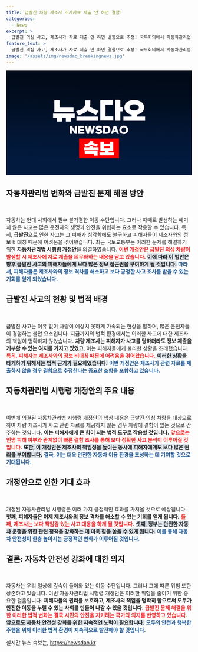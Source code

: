 ```yaml
---
title: 급발진 차량 제조사 조사자료 제출 안 하면 결함!
categories:
  - News
excerpt: >
  급발진 의심 사고, 제조사가 자료 제출 안 하면 결함으로 추정! 국무회의에서 자동차관리법 개정안이 통과되며, 피해자들에 대한 보호 강화 방안이 마련됐다. 운전자 의도와 무관한 사고가 반복되면 더 이상 묵과되지 않는다! 클릭하여 자세한 내용을 확인하세요!
feature_text: >
  급발진 의심 사고, 제조사가 자료 제출 안 하면 결함으로 추정! 국무회의에서 자동차관리법 개정안이 통과되며, 피해자들에 대한 보호 강화 방안이 마련됐다. 운전자 의도와 무관한 사고가 반복되면 더 이상 묵과되지 않는다! 클릭하여 자세한 내용을 확인하세요!
image: '/assets/img/newsdao_breakingnews.jpg'
---
```


<p><img src="/assets/img/newsdao_breakingnews.jpg" alt="ranknews 속보" /></p>

<h2 data-ke-size="size26">자동차관리법 변화와 급발진 문제 해결 방안</h2>

<p data-ke-size="size16">&nbsp;</p>

<p>자동차는 현대 사회에서 필수 불가결한 이동 수단입니다. 그러나 때때로 발생하는 예기치 않은 사고는 많은 운전자의 생명과 안전을 위협하는 요소로 작용할 수 있습니다. 특히, <b>급발진</b>으로 인한 사고는 그 피해가 심각함에도 불구하고 피해자들이 제조사와의 정보 비대칭 때문에 어려움을 겪어왔습니다. 최근 국토교통부는 이러한 문제를 해결하기 위한 <b>자동차관리법 시행령 개정안</b>을 의결하였습니다. <b><span style="color: #ee2323;">이번 개정안은 급발진 의심 차량이 발생할 시 제조사에 자료 제출을 의무화하는 내용을 담고 있습니다.</span></b> <b><span style="background-color: #21538527;">이에 따라 이 법안은 향후 급발진 사고의 피해자들에게 보다 많은 정보 접근권을 부여하게 될 것입니다.</span></b> <b><span style="color: #1a5490;">따라서, 피해자들은 제조사와의 정보 격차를 해소하고 보다 공정한 사고 조사를 받을 수 있는 기회를 얻게 되었습니다.</span></b></p>

<h2 data-ke-size="size26">급발진 사고의 현황 및 법적 배경</h2>

<p data-ke-size="size16">&nbsp;</p>

<p>급발진 사고는 이유 없이 차량이 예상치 못하게 가속되는 현상을 말하며, 많은 운전자들이 경험하는 불안 요소입니다. 지금까지의 법적 환경에서는 이러한 사고에 대한 제조사의 책임이 명확하지 않았습니다. <b>차량 제조사는 피해자가 사고를 당하더라도 정보 제출을 거부할 수 있는 여지를 가지고 있었고</b>, 이는 피해자들에게 불리한 상황을 초래했습니다. <b><span style="color: #ee2323;">특히, 피해자는 제조사와의 정보 비대칭 때문에 어려움을 겪어왔습니다.</span></b> <b><span style="background-color: #21538527;">이러한 상황을 타개하기 위해서는 법적 근거가 필요하였습니다.</span></b> <b><span style="color: #1a5490;">이번 개정안은 제조사가 관련 자료를 제출하지 않을 경우 결함으로 추정한다는 중요한 조항을 포함하고 있습니다.</span></b></p>

<h2 data-ke-size="size26">자동차관리법 시행령 개정안의 주요 내용</h2>

<p data-ke-size="size16">&nbsp;</p>

<p>이번에 의결된 자동차관리법 시행령 개정안의 핵심 내용은 급발진 의심 차량을 대상으로 하여 차량 제조사가 사고 관련 자료를 제공하지 않는 경우 차량에 결함이 있는 것으로 간주하는 것입니다. <b>이는 피해자에게 큰 힘이 되는 법적 도구로 작용할 것입니다.</b> <b><span style="color: #ee2323;">앞으로는 인명 피해 여부와 관계없이 빠른 결함 조사를 통해 보다 정확한 사고 분석이 이루어질 것입니다.</span></b> <b><span style="background-color: #21538527;">또한, 이 개정안은 제조사의 책임성을 높이는 동시에 피해자에게도 보다 많은 권리를 부여합니다.</span></b> <b><span style="color: #1a5490;">결국, 이는 더욱 안전한 자동차 이용 환경을 조성하는 데 기여할 것으로 기대됩니다.</span></b></p>

<h2 data-ke-size="size26">개정안으로 인한 기대 효과</h2>

<p data-ke-size="size16">&nbsp;</p>

<p>개정된 자동차관리법 시행령은 여러 가지 긍정적인 효과를 가져올 것으로 예상됩니다. <b>첫째, 피해자들은 이제 제조사와의 정보 격차를 해소할 수 있는 기회를 얻게 됩니다.</b> <b><span style="color: #ee2323;">둘째, 제조사는 보다 책임감 있는 사고 대응을 하게 될 것입니다.</span></b> <b><span style="background-color: #21538527;">셋째, 정부는 안전한 자동차 운행을 위한 관련 정책을 강화하는 데 더욱 힘을 쏟을 수 있게 됩니다.</span></b> <b><span style="color: #1a5490;">이를 통해 자동차 안전성이 한층 높아지는 긍정적인 변화가 이루어질 것입니다.</span></b></p>

<h2 data-ke-size="size26">결론: 자동차 안전성 강화에 대한 의지</h2>

<p data-ke-size="size16">&nbsp;</p>

<p>자동차는 우리 일상에 깊숙이 들어와 있는 이동 수단입니다. 그러나 그에 따른 위험 또한 상존하고 있습니다. 이번 자동차관리법 시행령 개정안은 이러한 위험을 줄이기 위한 중요한 걸음입니다. <b>피해자들의 권리를 보호하고, 제조사의 책임을 명확히 함으로써 모두가 안전한 이동을 누릴 수 있는 사회를 만들어 나갈 수 있을 것입니다.</b> <b><span style="color: #ee2323;">급발진 문제 해결을 위한 이러한 법적 변화는 결국 시민의 안전을 지키려는 국가의 의지를 반영하고 있습니다.</span></b> <b><span style="background-color: #21538527;">앞으로도 자동차 안전성 강화를 위한 지속적인 노력이 필요합니다.</span></b> <b><span style="color: #1a5490;">모두의 안전과 행복한 주행을 위해 이러한 법적 환경이 지속적으로 발전해야 할 것입니다.</span></b></p>
실시간 뉴스 속보는, <a href="https://newsdao.kr" rel="dofollow">https://newsdao.kr</a>


